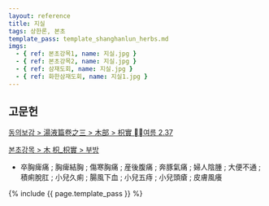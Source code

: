 ```yaml
---
layout: reference
title: 지실
tags: 상한론, 본초
template_pass: template_shanghanlun_herbs.md
imgs:
  - { ref: 본초강목1, name: 지실.jpg }
  - { ref: 본초강목2, name: 지실.jpg }
  - { ref: 삼재도회, name: 지실.jpg }
  - { ref: 화한삼재도회, name: 지실1.jpg }
---
```


## 고문헌

[동의보감 > 湯液篇卷之三 > 木部 >  枳實 여름 2.37](https://mediclassics.kr/books/8/volume/22/#content_972)

[본초강목 > 木	枳_枳實 > 부방]()

* 卒胸痺痛 ; 胸痺結胸 ; 傷寒胸痛 ; 産後腹痛 ; 奔豚氣痛 ; 婦人陰腫 ; 大便不通 ; 積痢脫肛 ; 小兒久痢 ; 腸風下血 ; 小兒五痔 ; 小兒頭瘡 ; 皮膚風癢



{% include {{ page.template_pass }} %}
